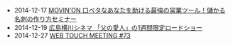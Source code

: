 * 2014-12-17 [MOVIN'ON 口ベタなあなたを助ける最強の営業ツール！儲かる名刺の作り方セミナー](https://www.facebook.com/movinon.hiroshima/posts/854644861222960)
* 2014-12-19 [広島横川シネマ 「父の愛人」の1週間限定ロードショー](http://www.facebook.com/CoworkingShakeHands/photos/a.624867490897982.1073741830.592127770838621/818441318207264/?type=1)
* 2014-12-27 [WEB TOUCH MEETING #73](http://webtouchmeeting.doorkeeper.jp/events/18194)
